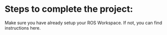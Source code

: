 # Steps to complete the project:

Make sure you have already setup your ROS Workspace. If not, you can find instructions here.
